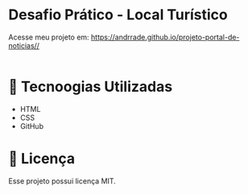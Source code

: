 # Desafio Prático - Local Turístico
Acesse meu projeto em: <a href="https://andrrade.github.io/projeto-portal-de-noticias/" target="_blank">https://andrrade.github.io/projeto-portal-de-noticias//</a>
<br><br>

# 🚀 Tecnoogias Utilizadas

- HTML
- CSS
- GitHub

# 📝 Licença

Esse projeto possui licença MIT.

